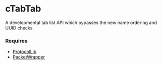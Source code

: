 cTabTab
=======

A developmental tab list API which bypasses the new name ordering and UUID checks.

### Requires

* [ProtocolLib](http://assets.comphenix.net/job/ProtocolLib%20-%20Spigot%20Compatible%201.8/)
* [PacketWrapper](http://assets.comphenix.net/job/PacketWrapper/) 
